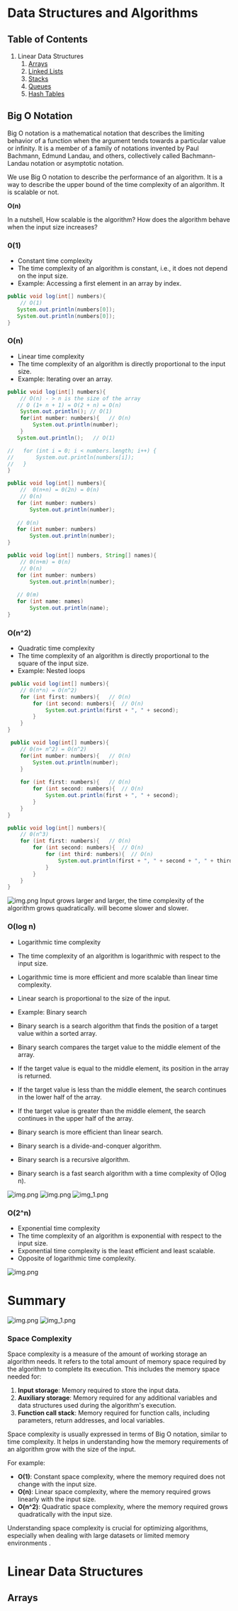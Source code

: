 # Data Structures and Algorithms

## Table of Contents
1. Linear Data Structures
    1. [Arrays](#arrays)
    2. [Linked Lists](#linked-lists)
    3. [Stacks](#stacks)
    4. [Queues](#queues)
    5. [Hash Tables](#hash-tables)


## Big O Notation
Big O notation is a mathematical notation that describes the limiting behavior of a function when the argument tends towards a particular value or infinity. It is a member of a family of notations invented by Paul Bachmann, Edmund Landau, and others, collectively called Bachmann-Landau notation or asymptotic notation.

We use Big O notation to describe the performance of an algorithm. It is a way to describe the upper bound of the time complexity of an algorithm. It is scalable or not.

**O(n)**

In a nutshell, How scalable is the algorithm? How does the algorithm behave when the input size increases?

### 0(1)
- Constant time complexity
- The time complexity of an algorithm is constant, i.e., it does not depend on the input size.
- Example: Accessing a first element in an array by index.

```java
public void log(int[] numbers){
    // O(1)
   System.out.println(numbers[0]);
   System.out.println(numbers[0]);
}
```

### O(n)
- Linear time complexity
- The time complexity of an algorithm is directly proportional to the input size.
- Example: Iterating over an array.

```java 
public void log(int[] numbers){
    // O(n) - > n is the size of the array
   // O (1+ n + 1) = O(2 + n) = O(n)
    System.out.println(); // O(1)
    for(int number: numbers){   // O(n)
        System.out.println(number);
    }
   System.out.println();   // O(1)

//   for (int i = 0; i < numbers.length; i++) {
//       System.out.println(numbers[i]);
//   }
}
```

```java
public void log(int[] numbers){
    //  0(n+n) = 0(2n) = 0(n)
    // 0(n)
   for (int number: numbers)
       System.out.println(number);
   
   // 0(n)
   for (int number: numbers)
       System.out.println(number);
}
```

```java
public void log(int[] numbers, String[] names){
    // 0(n+m) = 0(n)
    // 0(n)
   for (int number: numbers)
       System.out.println(number);
   
   // 0(m)
   for (int name: names)
       System.out.println(name);
}
```

### O(n^2)
- Quadratic time complexity
- The time complexity of an algorithm is directly proportional to the square of the input size.
- Example: Nested loops

```java
 public void log(int[] numbers){
    // 0(n*n) = O(n^2)
    for (int first: numbers){   // O(n)
        for (int second: numbers){  // O(n)
            System.out.println(first + ", " + second);
        }
    }
}
```

```java
 public void log(int[] numbers){
    // 0(n+ n^2) = O(n^2)
    for(int number: numbers){   // O(n)
        System.out.println(number);
    }
    
    for (int first: numbers){   // O(n)
        for (int second: numbers){  // O(n)
            System.out.println(first + ", " + second);
        }
    }
}
```

```java
public void log(int[] numbers){
    // 0(n^3)
    for (int first: numbers){   // O(n)
        for (int second: numbers){  // O(n)
            for (int third: numbers){  // O(n)
                System.out.println(first + ", " + second + ", " + third);
            }
        }
    }
}
```

![img.png](img/0n2.png)
Input grows larger and larger, the time complexity of the algorithm grows quadratically. will become slower and slower.


### O(log n)
- Logarithmic time complexity
- The time complexity of an algorithm is logarithmic with respect to the input size.
- Logarithmic time is more efficient and more scalable than linear time complexity.
- Linear search is proportional to the size of the input.
- Example: Binary search


- Binary search is a search algorithm that finds the position of a target value within a sorted array.
- Binary search compares the target value to the middle element of the array.
- If the target value is equal to the middle element, its position in the array is returned.
- If the target value is less than the middle element, the search continues in the lower half of the array.
- If the target value is greater than the middle element, the search continues in the upper half of the array.


- Binary search is more efficient than linear search.
- Binary search is a divide-and-conquer algorithm.
- Binary search is a recursive algorithm.
- Binary search is a fast search algorithm with a time complexity of O(log n).

![img.png](BinarySearch0.png)
![img.png](BinarySearch.png)
![img_1.png](img/0Logn.png)


### O(2^n)
- Exponential time complexity
- The time complexity of an algorithm is exponential with respect to the input size.
- Exponential time complexity is the least efficient and least scalable.
- Opposite of logarithmic time complexity.

![img.png](ExpoGra.png)

# Summary

![img.png](Sum1.png)
![img_1.png](Sum2.png)

### Space Complexity
Space complexity is a measure of the amount of working storage an algorithm needs. It refers to the total amount of memory space required by the algorithm to complete its execution. This includes the memory space needed for:

1. **Input storage**: Memory required to store the input data.
2. **Auxiliary storage**: Memory required for any additional variables and data structures used during the algorithm's execution.
3. **Function call stack**: Memory required for function calls, including parameters, return addresses, and local variables.

Space complexity is usually expressed in terms of Big O notation, similar to time complexity. It helps in understanding how the memory requirements of an algorithm grow with the size of the input.

For example:
- **O(1)**: Constant space complexity, where the memory required does not change with the input size.
- **O(n)**: Linear space complexity, where the memory required grows linearly with the input size.
- **O(n^2)**: Quadratic space complexity, where the memory required grows quadratically with the input size.

Understanding space complexity is crucial for optimizing algorithms, especially when dealing with large datasets or limited memory environments .


# Linear Data Structures
## Arrays 
